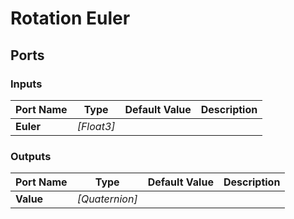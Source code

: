 # Rotation Euler

## Ports

### Inputs

Port Name|Type|Default Value|Description
---|---|---|---
**Euler**|_[Float3]_||
### Outputs

Port Name|Type|Default Value|Description
---|---|---|---
**Value**|_[Quaternion]_||
